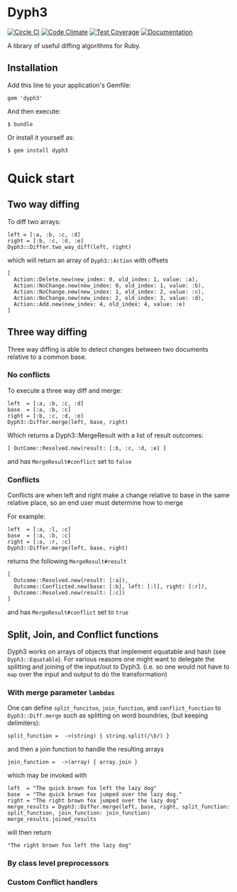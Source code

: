 Dyph3
=====
[![Circle CI](https://img.shields.io/circleci/project/GoBoundless/dyph3/master.svg)](https://circleci.com/gh/GoBoundless/dyph3)
[![Code Climate](https://codeclimate.com/github/GoBoundless/dyph3/badges/gpa.svg)](https://codeclimate.com/github/GoBoundless/dyph3)
[![Test Coverage](https://codeclimate.com/github/GoBoundless/dyph3/badges/coverage.svg)](https://codeclimate.com/github/GoBoundless/dyph3)
[![Documentation](https://img.shields.io/badge/yard-docs-blue.svg)](http://rubydoc.info/github/GoBoundless/dyph3/master)

A library of useful diffing algorithms for Ruby.

## Installation

Add this line to your application's Gemfile:

    gem 'dyph3'

And then execute:

    $ bundle

Or install it yourself as:

    $ gem install dyph3

# Quick start
## Two way diffing
To diff two arrays:

    left = [:a, :b, :c, :d]
    right = [:b, :c, :d, :e]
    Dyph3::Differ.two_way_diff(left, right)

which will return an array of `Dyph3::Action` with offsets

    [
      Action::Delete.new(new_index: 0, old_index: 1, value: :a),
      Action::NoChange.new(new_index: 0, old_index: 1, value: :b),
      Action::NoChange.new(new_index: 1, old_index: 2, value: :c),
      Action::NoChange.new(new_index: 2, old_index: 3, value: :d),
      Action::Add.new(new_index: 4, old_index: 4, value: :e)
    ]

## Three way diffing
Three way diffing is able to detect changes between two documents relative to a common base.

### No conflicts
To execute a three way diff and merge:

    left  = [:a, :b, :c, :d]
    base  = [:a, :b, :c]
    right = [:b, :c, :d, :e]
    Dyph3::Differ.merge(left, base, right)

Which returns a Dyph3::MergeResult with a list of result outcomes:

    [ OutCome::Resolved.new(result: [:b, :c, :d, :e] ]

and has `MergeResult#conflict` set to `false`
### Conflicts

Conflicts are when left and right make a change relative to base in the same relative place, so an end user must determine how to merge

For example:

    left  = [:a, :l, :c]
    base  = [:a, :b, :c]
    right = [:a, :r, :c]
    Dyph3::Differ.merge(left, base, right)

returns the following `MergeResult#result`

    [
      Outcome::Resolved.new(result: [:a]),
      Outcome::Conflicted.new(base: [:b], left: [:l], right: [:r]),
      Outcome::Resolved.new(result: [:c])
    ]

and has `MergeResult#conflict` set to `true`

## Split, Join, and Conflict functions
Dyph3 works on arrays of objects that implement equatable and hash (see `Dyph3::Equatable`). For various reasons one might want to delegate the splitting and joining of the input/out to Dyph3. (i.e. so one would not have to `map` over the input and output to do the transformation)

### With merge parameter `lambdas`
One can define `split_funciton`, `join_function`, and `conflict_function` to `Dyph3::Diff.merge` such as splitting on word boundries, (but keeping delimiters):

    split_function =  ->(string) { string.split(/\b/) }

and then a join function to handle the resulting arrays

    join_function =  ->(array) { array.join }

which may be invoked with

    left  = "The quick brown fox left the lazy dog"
    base  = "The quick brown fox jumped over the lazy dog."
    right = "The right brown fox jumped over the lazy dog"
    merge_results = Dyph3::Differ.merge(left, base, right, split_function: split_function, join_function: join_function)
    merge_results.joined_results

will then return

    "The right brown fox left the lazy dog"
### By class level preprocessors
### Custom Conflict handlers

